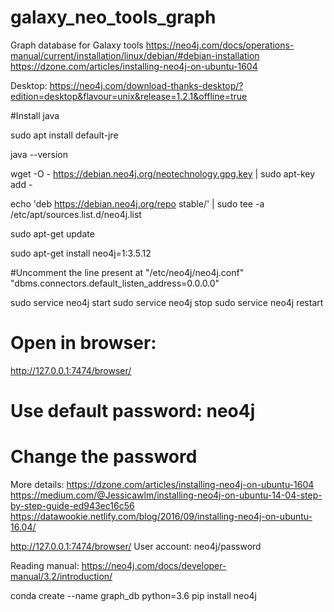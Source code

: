 # galaxy_neo_tools_graph
Graph database for Galaxy tools
https://neo4j.com/docs/operations-manual/current/installation/linux/debian/#debian-installation
https://dzone.com/articles/installing-neo4j-on-ubuntu-1604

Desktop:
https://neo4j.com/download-thanks-desktop/?edition=desktop&flavour=unix&release=1.2.1&offline=true


#Install java

sudo apt install default-jre

java --version

wget -O - https://debian.neo4j.org/neotechnology.gpg.key | sudo apt-key add -

echo 'deb https://debian.neo4j.org/repo stable/' | sudo tee -a /etc/apt/sources.list.d/neo4j.list

sudo apt-get update

sudo apt-get install neo4j=1:3.5.12

#Uncomment the line present at "/etc/neo4j/neo4j.conf"
"dbms.connectors.default_listen_address=0.0.0.0"

sudo service neo4j start
sudo service neo4j stop
sudo service neo4j restart

# Open in browser:
http://127.0.0.1:7474/browser/

# Use default password: neo4j
# Change the password


More details:
https://dzone.com/articles/installing-neo4j-on-ubuntu-1604
https://medium.com/@Jessicawlm/installing-neo4j-on-ubuntu-14-04-step-by-step-guide-ed943ec16c56
https://datawookie.netlify.com/blog/2016/09/installing-neo4j-on-ubuntu-16.04/

http://127.0.0.1:7474/browser/
User account: neo4j/password

Reading manual:
https://neo4j.com/docs/developer-manual/3.2/introduction/

conda create --name graph_db python=3.6
pip install neo4j
